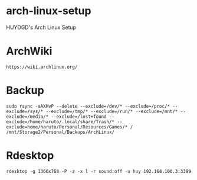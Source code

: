 # arch-linux-setup
HUYDGD's Arch Linux Setup

# ArchWiki
```https://wiki.archlinux.org/```

# Backup
```
sudo rsync -aAXHvP --delete --exclude=/dev/* --exclude=/proc/* --exclude=/sys/* --exclude=/tmp/* --exclude=/run/* --exclude=/mnt/* --exclude=/media/* --exclude=/lost+found --exclude=/home/haruto/.local/share/Trash/* --exclude=home/haruto/Personal/Resources/Games/* / /mnt/Storage2/Personal/Backups/ArchLinux/
```

# Rdesktop
```
rdesktop -g 1366x768 -P -z -x l -r sound:off -u huy 192.168.100.3:3389
```
